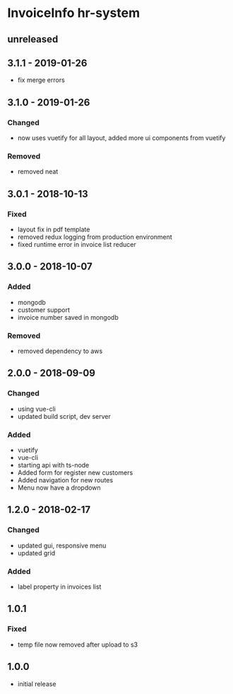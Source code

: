 # InvoiceInfo hr-system

## unreleased

## 3.1.1 - 2019-01-26
- fix merge errors

## 3.1.0 - 2019-01-26

### Changed
- now uses vuetify for all layout, added more ui components from vuetify

### Removed
- removed neat

## 3.0.1 - 2018-10-13

### Fixed
- layout fix in pdf template
- removed redux logging from production environment
- fixed runtime error in invoice list reducer

## 3.0.0 - 2018-10-07

### Added
- mongodb
- customer support
- invoice number saved in mongodb

### Removed
- removed dependency to aws

## 2.0.0 - 2018-09-09

### Changed
- using vue-cli
- updated build script, dev server

### Added
- vuetify
- vue-cli
- starting api with ts-node
- Added form for register new customers
- Added navigation for new routes
- Menu now have a dropdown

## 1.2.0 - 2018-02-17

### Changed
- updated gui, responsive menu
- updated grid

### Added
- label property in invoices list

## 1.0.1

### Fixed
- temp file now removed after upload to s3

## 1.0.0
- initial release